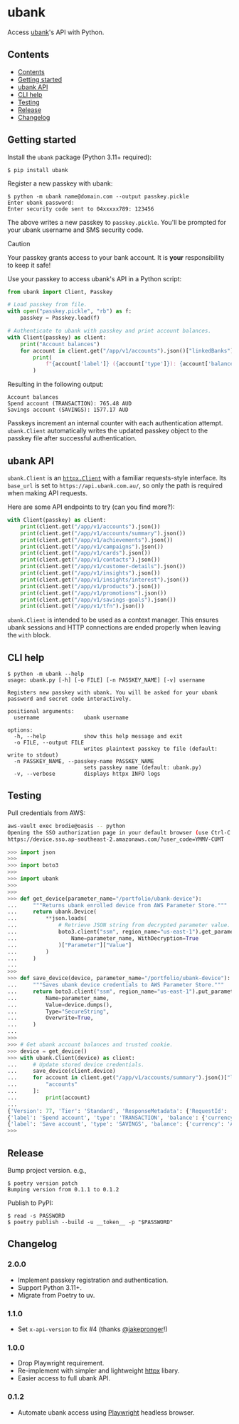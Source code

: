 # ubank

Access [ubank](https://www.ubank.com.au)'s API with Python.


## Contents

- [Contents](#contents)
- [Getting started](#getting-started)
- [ubank API](#ubank-api)
- [CLI help](#cli-help)
- [Testing](#testing)
- [Release](#release)
- [Changelog](#changelog)


## Getting started

Install the `ubank` package (Python 3.11+ required):

```console
$ pip install ubank
```

Register a new passkey with ubank:

```console
$ python -m ubank name@domain.com --output passkey.pickle
Enter ubank password:
Enter security code sent to 04xxxxx789: 123456
```

The above writes a new passkey to `passkey.pickle`.
You'll be prompted for your ubank username and SMS security code.

> [!CAUTION]
> Your passkey grants access to your bank account.
> It is **your** responsibility to keep it safe!

Use your passkey to access ubank's API in a Python script:

```python
from ubank import Client, Passkey

# Load passkey from file.
with open("passkey.pickle", "rb") as f:
    passkey = Passkey.load(f)

# Authenticate to ubank with passkey and print account balances.
with Client(passkey) as client:
    print("Account balances")
    for account in client.get("/app/v1/accounts").json()["linkedBanks"][0]["accounts"]:
        print(
            f"{account['label']} ({account['type']}): {account['balance']['available']} {account['balance']['currency']}"
        )
```

Resulting in the following output:

```
Account balances
Spend account (TRANSACTION): 765.48 AUD
Savings account (SAVINGS): 1577.17 AUD
```

Passkeys increment an internal counter with each authentication attempt.
`ubank.Client` automatically writes the updated passkey object to the passkey file after successful authentication.


## ubank API

`ubank.Client` is an [`httpx.Client`](https://www.python-httpx.org/advanced/clients/)
with a familiar requests-style interface.
Its `base_url` is set to `https://api.ubank.com.au/`, so only the path is required when making API requests.

Here are some API endpoints to try (can you find more?):

```python
with Client(passkey) as client:
    print(client.get("/app/v1/accounts").json())
    print(client.get("/app/v1/accounts/summary").json())
    print(client.get("/app/v1/achievements").json())
    print(client.get("/app/v1/campaigns").json())
    print(client.get("/app/v1/cards").json())
    print(client.get("/app/v1/contacts").json())
    print(client.get("/app/v1/customer-details").json())
    print(client.get("/app/v1/insights").json())
    print(client.get("/app/v1/insights/interest").json())
    print(client.get("/app/v1/products").json())
    print(client.get("/app/v1/promotions").json())
    print(client.get("/app/v1/savings-goals").json())
    print(client.get("/app/v1/tfn").json())
```

`ubank.Client` is intended to be used as a context manager.
This ensures ubank sessions and HTTP connections are ended properly when leaving the `with` block.


## CLI help

```console
$ python -m ubank --help
usage: ubank.py [-h] [-o FILE] [-n PASSKEY_NAME] [-v] username

Registers new passkey with ubank. You will be asked for your ubank password and secret code interactively.

positional arguments:
  username              ubank username

options:
  -h, --help            show this help message and exit
  -o FILE, --output FILE
                        writes plaintext passkey to file (default: write to stdout)
  -n PASSKEY_NAME, --passkey-name PASSKEY_NAME
                        sets passkey name (default: ubank.py)
  -v, --verbose         displays httpx INFO logs
```


## Testing

Pull credentials from AWS:

```bash
aws-vault exec brodie@oasis -- python
Opening the SSO authorization page in your default browser (use Ctrl-C to abort)
https://device.sso.ap-southeast-2.amazonaws.com/?user_code=YMMV-CUMT
```

```python
>>> import json
>>>
>>> import boto3
>>>
>>> import ubank
>>>
>>>
>>> def get_device(parameter_name="/portfolio/ubank-device"):
...     """Returns ubank enrolled device from AWS Parameter Store."""
...     return ubank.Device(
...         **json.loads(
...             # Retrieve JSON string from decrypted parameter value.
...             boto3.client("ssm", region_name="us-east-1").get_parameter(
...                 Name=parameter_name, WithDecryption=True
...             )["Parameter"]["Value"]
...         )
...     )
...
>>>
>>> def save_device(device, parameter_name="/portfolio/ubank-device"):
...     """Saves ubank device credentials to AWS Parameter Store."""
...     return boto3.client("ssm", region_name="us-east-1").put_parameter(
...         Name=parameter_name,
...         Value=device.dumps(),
...         Type="SecureString",
...         Overwrite=True,
...     )
...
>>>
>>> # Get ubank account balances and trusted cookie.
>>> device = get_device()
>>> with ubank.Client(device) as client:
...     # Update stored device credentials.
...     save_device(client.device)
...     for account in client.get("/app/v1/accounts/summary").json()["linkedBanks"][0][
...         "accounts"
...     ]:
...         print(account)
...
{'Version': 77, 'Tier': 'Standard', 'ResponseMetadata': {'RequestId': '1dd6cfff-dead-beef-asdf-123ead7e3ba0', 'HTTPStatusCode': 200, 'HTTPHeaders': {'server': 'Server', 'date': 'Thu, 1 Nov 1970 01:23:45 GMT', 'content-type': 'application/x-amz-json-1.1', 'content-length': '32', 'connection': 'keep-alive', 'x-amzn-requestid': '1dd6cfff-dead-beef-asdf-123ead7e3ba0'}, 'RetryAttempts': 0}}
{'label': 'Spend account', 'type': 'TRANSACTION', 'balance': {'currency': 'AUD', 'current': 1000.00, 'available': 1000.00}, 'status': 'Active', 'id': '9a293f00-c000-45b2-b21e-28cf09453f73', 'nickname': 'USpend', 'number': '00000000', 'bsb': '000000', 'lastBalanceRefresh': '1970-01-01T01:23:45.678Z', 'openDate': '1970-01-01T01:23:45.678Z', 'isJointAccount': False, 'depositProductData': {'interestTiers': [{'interestRate': 0, 'minimumRange': 0}]}}
{'label': 'Save account', 'type': 'SAVINGS', 'balance': {'currency': 'AUD', 'current': 1000000.00, 'available': 1000000.00}, 'status': 'Active', 'id': '88bcd861-21ad-48d9-8c3d-d789c5845252', 'nickname': 'USave', 'number': '00000000', 'bsb': '000000', 'lastBalanceRefresh': '1970-01-01T01:23:45.678Z', 'openDate': '1970-01-01T01:23:45.678Z', 'isJointAccount': False, 'depositProductData': {'interestTiers': [{'interestRate': 5.5, 'minimumRange': 0, 'maximumRange': 100000}, {'interestRate': 5, 'minimumRange': 100000.01, 'maximumRange': 250000}, {'interestRate': 0, 'minimumRange': 250000.01}], 'interestPaymentFrequency': {'interestPaymentCountPerPeriod': 1, 'interestPeriod': '1 Month', 'interestPaymentSchedule': 'End'}}}
>>>
```


## Release

Bump project version. e.g.,

```console
$ poetry version patch
Bumping version from 0.1.1 to 0.1.2
```

Publish to PyPI:

```console
$ read -s PASSWORD
$ poetry publish --build -u __token__ -p "$PASSWORD"
```


## Changelog

### 2.0.0

- Implement passkey registration and authentication.
- Support Python 3.11+.
- Migrate from Poetry to uv.


### 1.1.0

- Set `x-api-version` to fix #4 (thanks [@jakepronger](https://github.com/jakepronger)!)


### 1.0.0

- Drop Playwright requirement.
- Re-implement with simpler and lightweight [httpx](https://www.python-httpx.org) libary.
- Easier access to full ubank API.


### 0.1.2

- Automate ubank access using [Playwright](https://playwright.dev) headless browser.
